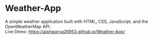 # Weather-App
A simple weather application built with HTML, CSS, JavaScript, and the OpenWeatherMap API.  
Live Demo :https://aishwarya26953.github.io/Weather-App/
